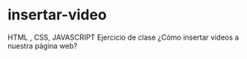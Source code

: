 # insertar-video
HTML , CSS, JAVASCRIPT
Ejercicio de clase
¿Cómo insertar videos a nuestra página web?
